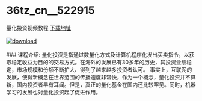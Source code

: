 # 36tz_cn__522915
量化投资视频教程
[下载地址](http://www.36tz.cn/article/522915 "下载地址")
<br/></br>[![download](http://36tz.cn/muke_img/2018_06_2-32-300x205.png "下载地址")](http://www.36tz.cn/article/522915 "下载地址")
<br/></br>### 课程介绍:
量化投资是指通过数量化方式及计算机程序化发出买卖指令，以获取稳定收益为目的的交易方式。在海外的发展已有30多年的历史，其投资业绩稳定，市场规模和份额不断扩大、得到了越来越多投资者认可。
事实上，互联网的发展，使得新概念在世界范围的传播速度非常快，作为一个概念，量化投资并不算新，国内投资者早有耳闻。但是，真正的量化基金在国内还比较罕见。同时，机器学习的发展也对量化投资起了促进作用。



